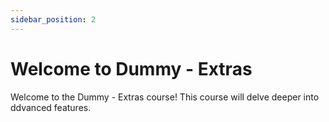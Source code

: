 ```yaml
---
sidebar_position: 2
---
```


# Welcome to Dummy - Extras

Welcome to the Dummy - Extras course! This course will delve deeper into ddvanced features.

